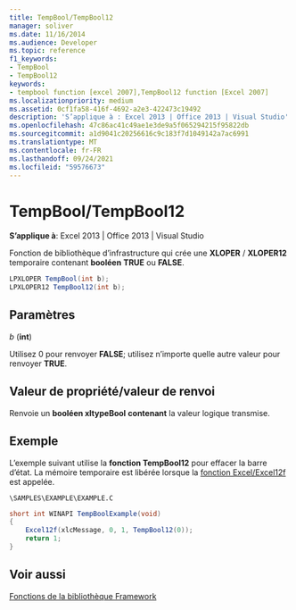 ```yaml
---
title: TempBool/TempBool12
manager: soliver
ms.date: 11/16/2014
ms.audience: Developer
ms.topic: reference
f1_keywords:
- TempBool
- TempBool12
keywords:
- tempbool function [excel 2007],TempBool12 function [Excel 2007]
ms.localizationpriority: medium
ms.assetid: 0cf1fa58-416f-4692-a2e3-422473c19492
description: 'S’applique à : Excel 2013 | Office 2013 | Visual Studio'
ms.openlocfilehash: 47c86ac41c49ae1e3de9a5f065294215f95822db
ms.sourcegitcommit: a1d9041c20256616c9c183f7d1049142a7ac6991
ms.translationtype: MT
ms.contentlocale: fr-FR
ms.lasthandoff: 09/24/2021
ms.locfileid: "59576673"
---
```

# <a name="tempbooltempbool12"></a>TempBool/TempBool12

 **S’applique à**: Excel 2013 | Office 2013 | Visual Studio 
  
Fonction de bibliothèque d’infrastructure qui crée une **XLOPER** /  **XLOPER12** temporaire contenant **booléen** **TRUE** ou **FALSE**.
  
```cs
LPXLOPER TempBool(int b);
LPXLOPER12 TempBool12(int b);
```

## <a name="parameters"></a>Paramètres

 _b_ (**int**)
  
Utilisez 0 pour renvoyer **FALSE**; utilisez n’importe quelle autre valeur pour renvoyer **TRUE**.
  
## <a name="property-valuereturn-value"></a>Valeur de propriété/valeur de renvoi

Renvoie un **booléen xltypeBool** **contenant** la valeur logique transmise. 
  
## <a name="example"></a>Exemple

L’exemple suivant utilise la **fonction TempBool12** pour effacer la barre d’état. La mémoire temporaire est libérée lorsque la [fonction Excel/Excel12f](excel-excel12f.md) est appelée. 
  
 `\SAMPLES\EXAMPLE\EXAMPLE.C`
  
```cs
short int WINAPI TempBoolExample(void)
{
    Excel12f(xlcMessage, 0, 1, TempBool12(0));
    return 1;
}
```

## <a name="see-also"></a>Voir aussi



[Fonctions de la bibliothèque Framework](functions-in-the-framework-library.md)

